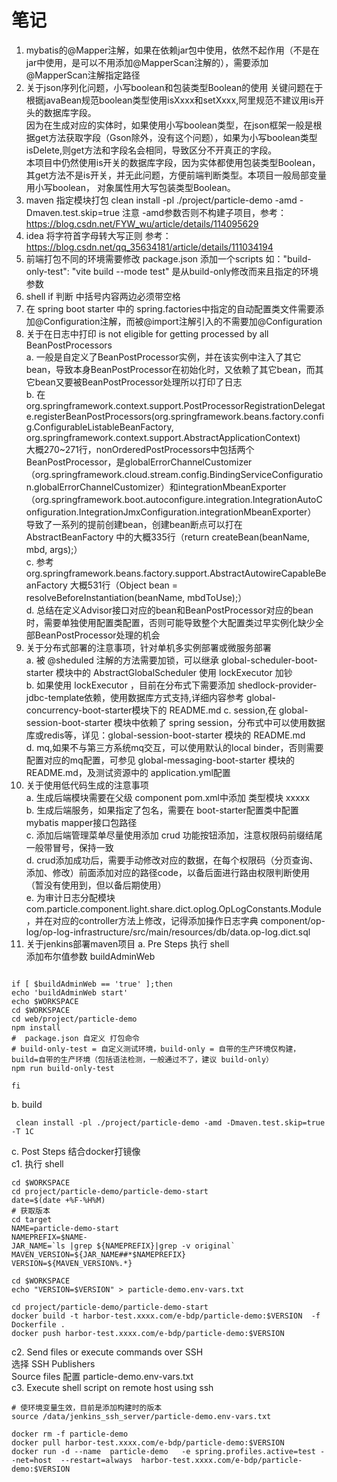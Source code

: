# 笔记
1. mybatis的@Mapper注解，如果在依赖jar包中使用，依然不起作用（不是在jar中使用，是可以不用添加@MapperScan注解的），需要添加@MapperScan注解指定路径  
2. 关于json序列化问题，小写boolean和包装类型Boolean的使用
   关键问题在于根据javaBean规范boolean类型使用isXxxx和setXxxx,阿里规范不建议用is开头的数据库字段。  
   因为在生成对应的实体时，如果使用小写boolean类型，在json框架一般是根据get方法获取字段（Gson除外，没有这个问题），如果为小写boolean类型isDelete,则get方法和字段名会相同，导致区分不开真正的字段。  
   本项目中仍然使用is开关的数据库字段，因为实体都使用包装类型Boolean，其get方法不是is开关，并无此问题，方便前端判断类型。本项目一般局部变量用小写boolean，
   对象属性用大写包装类型Boolean。
3. maven 指定模块打包 clean install -pl ./project/particle-demo -amd -Dmaven.test.skip=true 注意 -amd参数否则不构建子项目，参考：https://blog.csdn.net/FYW_wu/article/details/114095629
4. idea 将字符首字母转大写正则 参考：https://blog.csdn.net/qq_35634181/article/details/111034194
5. 前端打包不同的环境需要修改 package.json 添加一个scripts 如："build-only-test": "vite build --mode test" 是从build-only修改而来且指定的环境参数
6. shell if 判断 中括号内容两边必须带空格
7. 在 spring boot starter 中的 spring.factories中指定的自动配置类文件需要添加@Configuration注解，而被@import注解引入的不需要加@Configuration
8. 关于在日志中打印 is not eligible for getting processed by all BeanPostProcessors  
   a. 一般是自定义了BeanPostProcessor实例，并在该实例中注入了其它bean，导致本身BeanPostProcessor在初始化时，又依赖了其它bean，而其它bean又要被BeanPostProcessor处理所以打印了日志  
   b. 在org.springframework.context.support.PostProcessorRegistrationDelegate.registerBeanPostProcessors(org.springframework.beans.factory.config.ConfigurableListableBeanFactory, org.springframework.context.support.AbstractApplicationContext)  
      大概270~271行，nonOrderedPostProcessors中包括两个BeanPostProcessor，是globalErrorChannelCustomizer（org.springframework.cloud.stream.config.BindingServiceConfiguration.globalErrorChannelCustomizer）和integrationMbeanExporter（org.springframework.boot.autoconfigure.integration.IntegrationAutoConfiguration.IntegrationJmxConfiguration.integrationMbeanExporter）  
      导致了一系列的提前创建bean，创建bean断点可以打在 AbstractBeanFactory 中的大概335行（return createBean(beanName, mbd, args);）  
   c. 参考 org.springframework.beans.factory.support.AbstractAutowireCapableBeanFactory 大概531行（Object bean = resolveBeforeInstantiation(beanName, mbdToUse);）  
   d. 总结在定义Advisor接口对应的bean和BeanPostProcessor对应的bean时，需要单独使用配置类配置，否则可能导致整个大配置类过早实例化缺少全部BeanPostProcessor处理的机会    
9. 关于分布式部署的注意事项，针对单机多实例部署或微服务部署  
   a. 被 @sheduled 注解的方法需要加锁，可以继承 global-scheduler-boot-starter 模块中的 AbstractGlobalScheduler 使用 lockExecutor 加钞  
   b. 如果使用 lockExecutor ，目前在分布式下需要添加 <artifactId>shedlock-provider-jdbc-template</artifactId>依赖，使用数据库方式支持,详细内容参考 global-concurrency-boot-starter模块下的 README.md 
   c. session,在 global-session-boot-starter 模块中依赖了 spring session，分布式中可以使用数据库或redis等，详见：global-session-boot-starter 模块的 README.md  
   d. mq,如果不与第三方系统mq交互，可以使用默认的local binder，否则需要配置对应的mq配置，可参见 global-messaging-boot-starter 模块的 README.md，及测试资源中的 application.yml配置  
10. 关于使用低代码生成的注意事项  
   a. 生成后端模块需要在父级 component pom.xml中添加 类型模块 <module>xxxxx</module>  
   b. 生成后端服务，如果指定了包名，需要在 boot-starter配置类中配置 mybatis mapper接口包路径  
   c. 添加后端管理菜单尽量使用添加 crud 功能按钮添加，注意权限码前缀结尾一般带冒号，保持一致  
   d. crud添加成功后，需要手动修改对应的数据，在每个权限码（分页查询、添加、修改）前面添加对应的路径code，以备后面进行路由权限判断使用（暂没有使用到，但以备后期使用）  
   e. 为审计日志分配模块 com.particle.component.light.share.dict.oplog.OpLogConstants.Module，并在对应的controller方法上修改，记得添加操作日志字典 component/op-log/op-log-infrastructure/src/main/resources/db/data.op-log.dict.sql
11. 关于jenkins部署maven项目
   a. Pre Steps 执行 shell  
    添加布尔值参数 buildAdminWeb
   ```shell
   
   if [ $buildAdminWeb == 'true' ];then
   echo 'buildAdminWeb start'
   echo $WORKSPACE
   cd $WORKSPACE
   cd web/project/particle-demo
   npm install
   #  package.json 自定义 打包命令
   # build-only-test = 自定义测试环境，build-only = 自带的生产环境仅构建，build=自带的生产环境（包括语法检测，一般通过不了，建议 build-only）
   npm run build-only-test
   
   fi
   
   ```
   b. build
   ```shell
    clean install -pl ./project/particle-demo -amd -Dmaven.test.skip=true -T 1C
   ```
   c. Post Steps 结合docker打镜像  
   c1. 执行 shell
   ```shell
   cd $WORKSPACE
   cd project/particle-demo/particle-demo-start
   date=$(date +%F-%H%M)
   # 获取版本
   cd target
   NAME=particle-demo-start
   NAMEPREFIX=$NAME-
   JAR_NAME=`ls |grep ${NAMEPREFIX}|grep -v original`
   MAVEN_VERSION=${JAR_NAME##*$NAMEPREFIX}
   VERSION=${MAVEN_VERSION%.*}
   
   cd $WORKSPACE
   echo "VERSION=$VERSION" > particle-demo.env-vars.txt
   
   cd project/particle-demo/particle-demo-start
   docker build -t harbor-test.xxxx.com/e-bdp/particle-demo:$VERSION  -f Dockerfile .
   docker push harbor-test.xxxx.com/e-bdp/particle-demo:$VERSION
   ```
   c2. Send files or execute commands over SSH  
   选择 SSH Publishers  
   Source files 配置 particle-demo.env-vars.txt  
   c3. Execute shell script on remote host using ssh
   ```shell
   # 使环境变量生效，目前是添加构建时的版本
   source /data/jenkins_ssh_server/particle-demo.env-vars.txt

   docker rm -f particle-demo
   docker pull harbor-test.xxxx.com/e-bdp/particle-demo:$VERSION
   docker run -d --name  particle-demo   -e spring.profiles.active=test --net=host  --restart=always  harbor-test.xxxx.com/e-bdp/particle-demo:$VERSION

   ```